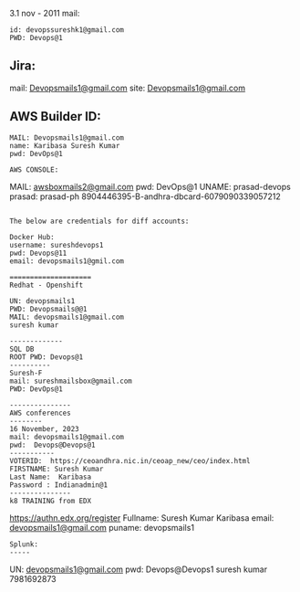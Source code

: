 3.1 nov - 2011 mail:
```
id: devopssureshk1@gmail.com
PWD: Devops@1
```
Jira:
-----
mail: Devopsmails1@gmail.com
site: Devopsmails1@gmail.com


AWS Builder ID:
-----------
```
MAIL: Devopsmails1@gmail.com
name: Karibasa Suresh Kumar
pwd: DevOps@1

AWS CONSOLE:
```
MAIL: awsboxmails2@gmail.com
pwd: DevOps@1
UNAME: prasad-devops
prasad: prasad-ph 8904446395-B-andhra-dbcard-6079090339057212
```

The below are credentials for diff accounts:  
 
Docker Hub:  
username: sureshdevops1  
pwd: Devops@11  
email: devopsmails1@gmil.com  

====================
Redhat - Openshift  

UN: devopsmails1  
PWD: Devopsmails@@1  
MAIL: devopsmails1@gmail.com    
suresh kumar  

-------------
SQL DB
ROOT PWD: Devops@1
----------
Suresh-F  
mail: sureshmailsbox@gmail.com  
PWD: DevOps@1  

---------------
AWS conferences  
--------
16 November, 2023  
mail: devopsmails1@gmail.com  
pwd:  Devops@Devops@1  
-----------
VOTERID:  https://ceoandhra.nic.in/ceoap_new/ceo/index.html  
FIRSTNAME: Suresh Kumar  
Last Name:  Karibasa  
Password : Indianadmin@1
---------------
k8 TRAINING from EDX  
```
https://authn.edx.org/register
Fullname: Suresh Kumar Karibasa
email: devopsmails1@gmail.com
puname: devopsmails1
```
Splunk:   
-----
```
UN: devopsmails1@gmail.com
pwd: Devops@Devops1
suresh kumar
7981692873
```
